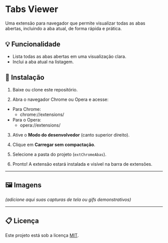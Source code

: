 # Tabs Viewer

Uma extensão para navegador que permite visualizar todas as abas abertas, incluindo a aba atual, de forma rápida e prática.

## 💡 Funcionalidade

- Lista todas as abas abertas em uma visualização clara.
- Inclui a aba atual na listagem.

## 🔧 Instalação

1. Baixe ou clone este repositório.


2. Abra o navegador Chrome ou Opera e acesse:

- Para Chrome:
    - chrome://extensions/
- Para o Opera:
    - opera://extensions/

3. Ative o **Modo do desenvolvedor** (canto superior direito).

4. Clique em **Carregar sem compactação**.

5. Selecione a pasta do projeto (`extChromeAbas`).

6. Pronto! A extensão estará instalada e visível na barra de extensões.

---

## 🖼️ Imagens

*(adicione aqui suas capturas de tela ou gifs demonstrativos)*

---

## 📋 Licença

Este projeto está sob a licença [MIT](LICENSE).

